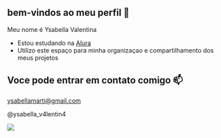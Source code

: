 ## bem-vindos ao meu perfil 💜

Meu nome é Ysabella Valentina

- Estou estudando na [Alura](https:_//www.alura.com.br) 
- Utilizo este espaço para minha organizaçao e compartilhamento dos meus projetos

## Voce pode entrar em contato comigo 📫

ysabellamarti@gmail.com

@ysabella_v4lentin4

![](https://media1.tenor.com/m/hqK5Zj__4dYAAAAC/minion.gif)
